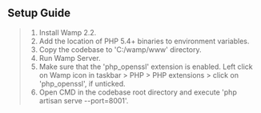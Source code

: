 ## Setup Guide

> 1. Install Wamp 2.2.
> 2. Add the location of PHP 5.4+ binaries to environment variables.
> 3. Copy the codebase to 'C:/wamp/www' directory.
> 4. Run Wamp Server.
> 5. Make sure that the 'php_openssl' extension is enabled. Left click on Wamp icon in taskbar > PHP > PHP extensions > click on 'php_openssl', if unticked.
> 6. Open CMD in the codebase root directory and execute 'php artisan serve --port=8001'.